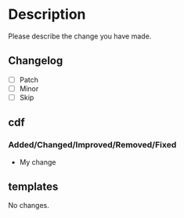 # Description

Please describe the change you have made.

## Changelog

- [ ] Patch
- [ ] Minor
- [ ] Skip

## cdf

### Added/Changed/Improved/Removed/Fixed

- My change

## templates

No changes.
